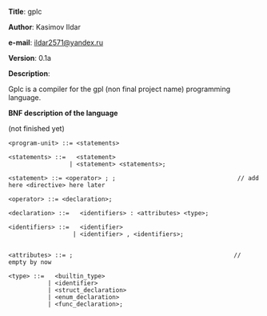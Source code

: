 **Title**:   gplc

**Author**:  Kasimov Ildar

**e-mail**:  ildar2571@yandex.ru

**Version**: 0.1a

**Description**:

Gplc is a compiler for the gpl (non final project name) programming language.

**BNF description of the language**

(not finished yet)

    <program-unit> ::= <statements>

    <statements> ::=   <statement>
                     | <statement> <statements>;

    <statement> ::= <operator> ; ;                                  // add here <directive> here later

    <operator> ::= <declaration>;

    <declaration> ::=   <identifiers> : <attributes> <type>;

    <identifiers> ::=   <identifier>
                      | <identifier> , <identifiers>;


    <attributes> ::= ;                                             // empty by now

    <type> ::=   <builtin_type>
               | <identifier>
               | <struct_declaration>
               | <enum_declaration>
               | <func_declaration>;